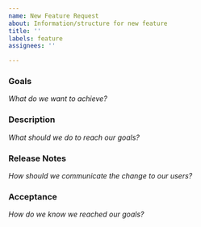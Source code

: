 ```yaml
---
name: New Feature Request
about: Information/structure for new feature
title: ''
labels: feature
assignees: ''

---
```


### Goals

_What do we want to achieve?_

### Description

_What should we do to reach our goals?_

### Release Notes

_How should we communicate the change to our users?_

### Acceptance

_How do we know we reached our goals?_